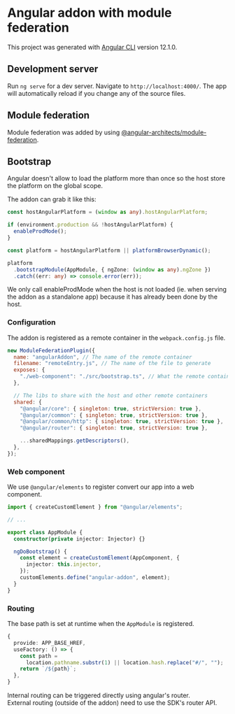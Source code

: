# Angular addon with module federation

This project was generated with [Angular CLI](https://github.com/angular/angular-cli) version 12.1.0.

## Development server

Run `ng serve` for a dev server. Navigate to `http://localhost:4000/`. The app will automatically reload if you change any of the source files.

## Module federation

Module federation was added by using [@angular-architects/module-federation](https://www.npmjs.com/package/@angular-architects/module-federation).

## Bootstrap
Angular doesn't allow to load the platform more than once so the host store the platform on the global scope.

The addon can grab it like this:

```typescript
const hostAngularPlatform = (window as any).hostAngularPlatform;

if (environment.production && !hostAngularPlatform) {
  enableProdMode();
}

const platform = hostAngularPlatform || platformBrowserDynamic();

platform
  .bootstrapModule(AppModule, { ngZone: (window as any).ngZone })
  .catch((err: any) => console.error(err));
```

We only call enableProdMode when the host is not loaded (ie. when serving the addon as a standalone app) because it has already been done by the host.

### Configuration

The addon is registered as a remote container in the `webpack.config.js` file.

```javascript
new ModuleFederationPlugin({
  name: "angularAddon", // The name of the remote container
  filename: "remoteEntry.js", // The name of the file to generate
  exposes: {
    "./web-component": "./src/bootstrap.ts", // What the remote container exposes. Here we expose the bootstrap file because we expose a web component and not an angular module.
  },

  // The libs to share with the host and other remote containers
  shared: {
    "@angular/core": { singleton: true, strictVersion: true },
    "@angular/common": { singleton: true, strictVersion: true },
    "@angular/common/http": { singleton: true, strictVersion: true },
    "@angular/router": { singleton: true, strictVersion: true },

    ...sharedMappings.getDescriptors(),
  },
});
```

### Web component

We use `@angular/elements` to register convert our app into a web component.

```typescript
import { createCustomElement } from "@angular/elements";

// ...

export class AppModule {
  constructor(private injector: Injector) {}

  ngDoBootstrap() {
    const element = createCustomElement(AppComponent, {
      injector: this.injector,
    });
    customElements.define("angular-addon", element);
  }
}
```

### Routing

The base path is set at runtime when the `AppModule` is registered.

```typescript
{
  provide: APP_BASE_HREF,
  useFactory: () => {
    const path =
      location.pathname.substr(1) || location.hash.replace("#/", "");
    return `/${path}`;
  },
}
```

Internal routing can be triggered directly using angular's router.  
External routing (outside of the addon) need to use the SDK's router API.
